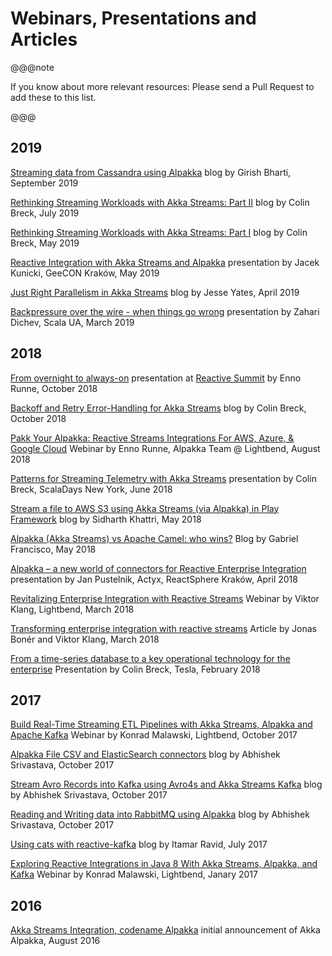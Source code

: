 # Webinars, Presentations and Articles

@@@note

If you know about more relevant resources: Please send a Pull Request to add these to this list.

@@@


## 2019

[Streaming data from Cassandra using Alpakka](https://blog.knoldus.com/streaming-data-from-cassandra-using-alpakka/)
blog by Girish Bharti, September 2019

[Rethinking Streaming Workloads with Akka Streams: Part II](https://blog.colinbreck.com/rethinking-streaming-workloads-with-akka-streams-part-ii/)
blog by Colin Breck, July 2019

[Rethinking Streaming Workloads with Akka Streams: Part I](https://blog.colinbreck.com/rethinking-streaming-workloads-with-akka-streams-part-i/)
blog by Colin Breck, May 2019

[Reactive Integration with Akka Streams and Alpakka](https://www.youtube.com/watch?v=gUNiEZG8cbM)
presentation by Jacek Kunicki, GeeCON Kraków, May 2019

[Just Right Parallelism in Akka Streams](https://www.jesseyates.com/2019/04/07/just-right-parallelism-in-akka-streams.html)
blog by Jesse Yates, April 2019

[Backpressure over the wire - when things go wrong](https://www.youtube.com/watch?v=32RZoQOaucM)
presentation by Zahari Dichev, Scala UA, March 2019


## 2018

[From overnight to always-on](https://www.youtube.com/watch?v=Ab_GLQk4OLE&list=PLKKQHTLcxDVYw23SBLzqcbWkhX-cCUTr0&index=37&t=0s)
presentation at [Reactive Summit](https://www.reactivesummit.org/) by Enno Runne, October 2018

[Backoff and Retry Error-Handling for Akka Streams](https://blog.colinbreck.com/backoff-and-retry-error-handling-for-akka-streams/)
blog by Colin Breck, October 2018

[Pakk Your Alpakka: Reactive Streams Integrations For AWS, Azure, & Google Cloud](https://www.lightbend.com/blog/pakk-your-alpakka-reactive-streams-integrations-for-aws-azure-google-cloud)
Webinar by Enno Runne, Alpakka Team @ Lightbend, August 2018

[Patterns for Streaming Telemetry with Akka Streams](https://slideslive.com/38908774/patterns-for-streaming-telemetry-with-akka-streams)
presentation by Colin Breck, ScalaDays New York, June 2018

[Stream a file to AWS S3 using Akka Streams (via Alpakka) in Play Framework](https://blog.knoldus.com/stream-a-file-to-aws-s3-using-akka-streams-via-alpakka-in-play-framework/)
blog by Sidharth Khattri, May 2018

[Alpakka (Akka Streams) vs Apache Camel: who wins?](http://www.thedevpiece.com/alpakka-akka-streams-vs-apache-camel-who-wins/) Blog by Gabriel Francisco, May 2018 

[Alpakka – a new world of connectors for Reactive Enterprise Integration](https://www.youtube.com/watch?v=EcNZ2mJZmCk)
presentation by Jan Pustelnik, Actyx, ReactSphere Kraków, April 2018

[Revitalizing Enterprise Integration with Reactive Streams](https://info.lightbend.com/webinar-revitalizing-enterprise-integration-with-reactive-streams-recording.html)
Webinar by Viktor Klang, Lightbend, March 2018

[Transforming enterprise integration with reactive streams](https://www.oreilly.com/content/transforming-enterprise-integration-with-reactive-streams/)
Article by Jonas Bonér and Viktor Klang, March 2018

[From a time-series database to a key operational technology for the enterprise](https://www.youtube.com/watch?v=3APiIht6oDY&feature=youtu.be&t=1298)
Presentation by Colin Breck, Tesla, February 2018

## 2017

[Build Real-Time Streaming ETL Pipelines with Akka Streams, Alpakka and Apache Kafka](https://www.lightbend.com/blog/build-real-time-streaming-etl-pipelines-with-akka-streams-alpakka-and-apache-kafka)
Webinar by Konrad Malawski, Lightbend, October 2017

[Alpakka File CSV and ElasticSearch connectors](https://abhsrivastava.github.io/2017/10/02/Alpkka-File-CSV-Elastic/)
blog by Abhishek Srivastava, October 2017

[Stream Avro Records into Kafka using Avro4s and Akka Streams Kafka](https://abhsrivastava.github.io/2017/10/02/Stream-Avro-Records-into-Kafka/)
blog by Abhishek Srivastava, October 2017

[Reading and Writing data into RabbitMQ using Alpakka](https://abhsrivastava.github.io/2017/10/03/Reading-Writing-Data-into-RabbitMQ-using-Alpakka/)
blog by Abhishek Srivastava, October 2017

[Using cats with reactive-kafka](https://iravid.com/posts/using-cats-with-reactive-kafka.html)
blog by Itamar Ravid, July 2017

[Exploring Reactive Integrations in Java 8 With Akka Streams, Alpakka, and Kafka](https://dzone.com/articles/exploring-reactive-integrations-in-java-8-with-akka-streams-alpakka-and-kafka)
Webinar by Konrad Malawski, Lightbend, Janary 2017

## 2016

[Akka Streams Integration, codename Alpakka](https://akka.io/blog/article/2016/08/23/intro-alpakka)
initial announcement of Akka Alpakka, August 2016
